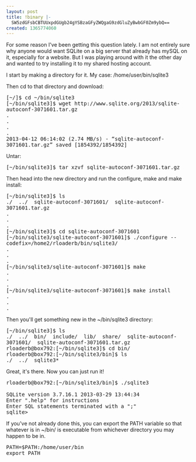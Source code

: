 ```yaml
---
layout: post
title: !binary |-
  SW5zdGFsbCBTUUxpdGUgb24gYSBzaGFyZWQgaG9zdGluZyBwbGF0Zm9ybQ==
created: 1365774060
---
```

For some reason I've been getting this question lately. I am not entirely sure why anyone would want SQLite on a big server that already has mySQL on it, especially for a website. But I was playing around with it the other day and wanted to try installing it to my shared hosting account. 


I start by making a directory for it. My case: /home/user/bin/sqlite3

Then cd to that directory and download: 
<pre style=white-space:pre-wrap;>
[~/]$ cd ~/bin/sqlite3
[~/bin/sqlite3]$ wget http://www.sqlite.org/2013/sqlite-autoconf-3071601.tar.gz
.
.
.
.
2013-04-12 06:14:02 (2.74 MB/s) - “sqlite-autoconf-3071601.tar.gz” saved [1854392/1854392]
</pre>

Untar: 

<pre style=white-space:pre-wrap;>
[~/bin/sqlite3]$ tar xzvf sqlite-autoconf-3071601.tar.gz
</pre>

Then head into the new directory and run the configure, make and make install:
<pre style=white-space:pre-wrap;>
[~/bin/sqlite3]$ ls
./  ../  sqlite-autoconf-3071601/  sqlite-autoconf-3071601.tar.gz
.
.
.
[~/bin/sqlite3]$ cd sqlite-autoconf-3071601
[~/bin/sqlite3/sqlite-autoconf-3071601]$ ./configure --codefix=/home2/rloaderb/bin/sqlite3/
.
.
.
[~/bin/sqlite3/sqlite-autoconf-3071601]$ make
.
.
.
[~/bin/sqlite3/sqlite-autoconf-3071601]$ make install
.
.
.
</pre>

Then you'll get something new in the ~/bin/sqlite3 directory: 

<pre style=white-space:pre-wrap;>
[~/bin/sqlite3]$ ls
./  ../  bin/  include/  lib/  share/  sqlite-autoconf-3071601/  sqlite-autoconf-3071601.tar.gz
rloaderb@box792:[~/bin/sqlite3]$ cd bin/
rloaderb@box792:[~/bin/sqlite3/bin]$ ls
./  ../  sqlite3*
</pre>

Great, it's there. Now you can just run it! 

<pre style=white-space:pre-wrap;>
rloaderb@box792:[~/bin/sqlite3/bin]$ ./sqlite3 

SQLite version 3.7.16.1 2013-03-29 13:44:34
Enter ".help" for instructions
Enter SQL statements terminated with a ";"
sqlite>
</pre>

If you've not already done this, you can export the PATH variable so that whatever is in ~/bin/ is executable from whichever directory you may happen to be in. 

<pre style=white-space:pre-wrap;>
PATH=$PATH:/home/user/bin
export PATH
</pre>
